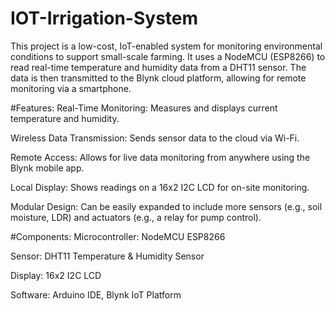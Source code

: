# IOT-Irrigation-System
This project is a low-cost, IoT-enabled system for monitoring environmental conditions to support small-scale farming. It uses a NodeMCU (ESP8266) to read real-time temperature and humidity data from a DHT11 sensor. The data is then transmitted to the Blynk cloud platform, allowing for remote monitoring via a smartphone.

#Features:
Real-Time Monitoring: Measures and displays current temperature and humidity.

Wireless Data Transmission: Sends sensor data to the cloud via Wi-Fi.

Remote Access: Allows for live data monitoring from anywhere using the Blynk mobile app.

Local Display: Shows readings on a 16x2 I2C LCD for on-site monitoring.

Modular Design: Can be easily expanded to include more sensors (e.g., soil moisture, LDR) and actuators (e.g., a relay for pump control).

#Components:
Microcontroller: NodeMCU ESP8266

Sensor: DHT11 Temperature & Humidity Sensor

Display: 16x2 I2C LCD

Software: Arduino IDE, Blynk IoT Platform
